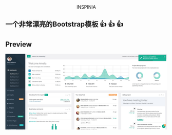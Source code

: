 <center>INSPINIA</center>

## 一个非常漂亮的Bootstrap模板 👍 👍 👍

## Preview

![screenshots](./static/screenshots/screenshots-01.jpg)
